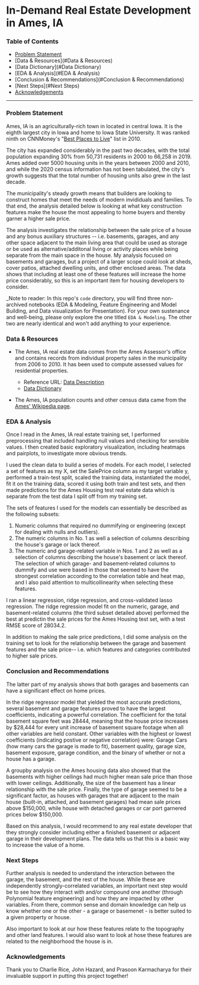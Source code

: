 # In-Demand Real Estate Development in Ames, IA


### Table of Contents

- [Problem Statement](#Problem-Statement)
- [Data & Resources](#Data & Resources)
- [Data Dictionary](#Data Dictionary)
- [EDA & Analysis](#EDA & Analysis)
- [Conclusion & Recommendations](#Conclusion & Recommendations)
- [Next Steps](#Next Steps)
- [Acknowledgements](#Acknowledgements)

-------------------------

### Problem Statement

Ames, IA is an agriculturally-rich town in located in central Iowa. It is the eighth largest city in Iowa and home to Iowa State University. It was ranked ninth on CNNMoney's "[Best Places to Live](#https://money.cnn.com/magazines/moneymag/bplive/2010/)" list in 2010. 

The city has expanded considerably in the past two decades, with the total population expanding 30% from 50,731 residents in 2000 to 66,258 in 2019. Ames added over 5000 housing units in the years between 2000 and 2010, and while the 2020 census information has not been tabulated, the city's growth suggests that the total number of housing units also grew in the last decade. 

The municipality's steady growth means that builders are looking to construct homes that meet the needs of modern invididuals and families. To that end, the analysis detailed below is looking at what key construction features make the house the most appealing to home buyers and thereby garner a higher sale price. 

The analysis investigates the relationship between the sale price of a house and any bonus auxiliary structures -- i.e. basements, garages, and any other space adjacent to the main living area that could be used as storage or be used as alternative/additonal living or activity places while being separate from the main space in the house. My analysis focused on basements and garages, but a project of a larger scope could look at sheds, cover patios, attached dwelling units, and other enclosed areas. The data shows that including at least one of these features will increase the home price considerably, so this is an important item for housing developers to consider. 

_Note to reader: In this repo's `code` directory, you will find three non-archived notebooks (EDA & Modeling, Feature Engineering and Model Building,  and Data visualization for Presentation). For your own sustenance and well-being, please only explore the one titled `EDA & Modeling`. The other two are nearly identical and won't add anything to your experience. 

### Data & Resources 

+ The Ames, IA real estate data comes from the Ames Assessor's office and contains records from individual property sales in the municipality from 2006 to 2010. It has been used to compute assessed values for residential properties. 
    - Reference URL: [Data Description](http://jse.amstat.org/v19n3/decock/DataDocumentation.txt)
    - [Data Dictionary](https://www.kaggle.com/c/dsir-1116-ames-regression-challenge/data)
    
+ The Ames, IA population counts and other census data came from the [Ames' Wikipedia page](https://en.wikipedia.org/wiki/Ames,_Iowa#2010_census).

### EDA & Analysis 

Once I read in the Ames, IA real estate training set, I performed preprocessing that included handling null values and checking for sensible values. I then created basic exploratory visualization, including heatmaps and pairplots, to investigate more obvious trends. 

I used the clean data to build a series of models. For each model, I selected a set of features as my X, set the SalePrice column as my target variable y, performed a train-test split, scaled the training data, instantiated the model, fit it on the training data, scored it using both train and test sets, and then made predictions for the Ames Housing test real estate data which is separate from the test data I split off from my training set. 

The sets of features I used for the models can essentially be described as the following subsets: 
1. Numeric columns that required no dummifying or engineering (except for dealing with nulls and outliers). 
2. The numeric columns in No. 1 as well a selection of columns describing the house's garage or lack thereof.
3. The numeric and garage-related variable in Nos. 1 and 2 as well as a selection of columns describing the house's basement or lack thereof. The selection of which garage- and basement-related columns to dummify and use were based in those that seemed to have the strongest correlation according to the correlation table and heat map, and I also paid attention to multicollinearity when selecting these features.  

I ran a linear regression, ridge regression, and cross-validated lasso regression. The ridge regression model fit on the numeric, garage, and basement-related columns (the third subset detailed above) performed the best at predictin the sale prices for the Ames Housing test set, with a test RMSE score of 28034.2. 

In addition to making the sale price predictions, I did some analysis on the training set to look for the relationship between the garage and basement features and the sale price-- i.e. which features and categories contributed to higher sale prices. 

### Conclusion and Recommendations 

The latter part of my analysis shows that both garages and basements can have a significant effect on home prices. 

In the ridge regressor model that yielded the most accurate predictions, several basement and garage features proved to have the largest coefficients, indicating a powerful correlation. The coefficient for the total basement square feet was 28444, meaning that the house price increases by $28,444 for every unit increase of basement square footage when all other variables are held constant. Other variables with the highest or lowest coefficients (indicating postive or negative correlation) were: Garage Cars (how many cars the garage is made to fit), basement quality, garage size, basement exposure, garage condition, and the binary of whether or not a house has a garage.

A groupby analysis on the Ames housing data also showed that the basements with higher ceilings had much higher mean sale price than those with lower ceilings. Additionally, the size of the basement has a linear relationship with the sale price. Finally, the type of garage seemed to be a significant factor, as houses with garages that are adjacent to the main house (built-in, attached, and basement garages) had mean sale prices above $150,000, while house with detached garages or car port garnered prices below $150,000. 

Based on this analysis, I would recommend to any real estate developer that they strongly consider including either a finished basement or adjacent garage in their development plans. The data tells us that this is a basic way to increase the value of a home. 

### Next Steps 

Further analysis is needed to understand the interaction between the garage, the basement, and the rest of the house. While these are independently strongly-correlated variables, an important next step would be to see how they interact with and/or compound one another (through Polynomial feature engineering) and how they are impacted by other variables. From there, common sense and domain knowledge can help us know whether one or the other - a garage or basemenet - is better suited to a given property or house.

Also important to look at our how these features relate to the topography and other land features. I would also want to look at hose these features are related to the neighborhood the house is in. 

### Acknowledgements

Thank you to Charlie Rice, John Hazard, and Prasoon Karmacharya for their invaluable support in putting this project together! 

